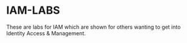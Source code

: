 # IAM-LABS
These are labs for IAM which are shown for others wanting to get into Identity Access &amp; Management. 
